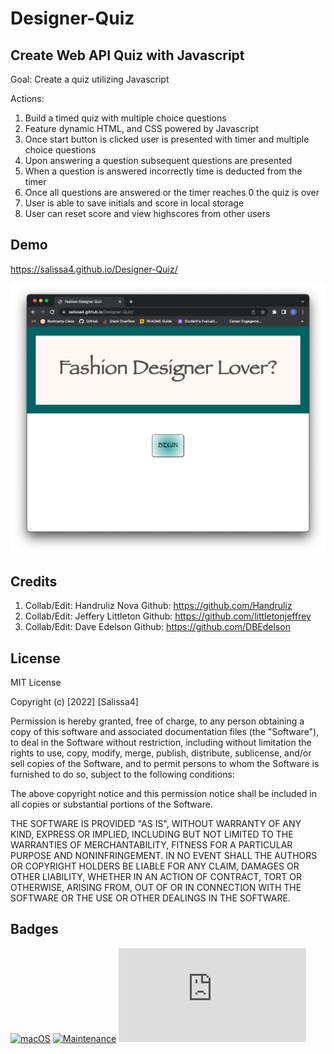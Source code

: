# Designer-Quiz

## Create Web API Quiz with Javascript

Goal: Create a quiz utilizing Javascript

Actions:
1. Build a timed quiz with multiple choice questions
2. Feature dynamic HTML, and CSS powered by Javascript
3. Once start button is clicked user is presented with timer and multiple choice questions
4. Upon answering a question subsequent questions are presented
5. When a question is answered incorrectly time is deducted from the timer 
6. Once all questions are answered or the timer reaches 0 the quiz is over
7. User is able to save initials and score in local storage
8. User can reset score and view highscores from other users

## Demo

https://salissa4.github.io/Designer-Quiz/

<img src="./assets/images/designerquiz.jpg">

## Credits

1. Collab/Edit: Handruliz Nova     Github: https://github.com/Handruliz
2. Collab/Edit: Jeffery Littleton  Github: https://github.com/littletonjeffrey
3. Collab/Edit: Dave Edelson       Github: https://github.com/DBEdelson

## License

MIT License

Copyright (c) [2022] [Salissa4]

Permission is hereby granted, free of charge, to any person obtaining a copy
of this software and associated documentation files (the "Software"), to deal
in the Software without restriction, including without limitation the rights
to use, copy, modify, merge, publish, distribute, sublicense, and/or sell
copies of the Software, and to permit persons to whom the Software is
furnished to do so, subject to the following conditions:

The above copyright notice and this permission notice shall be included in all
copies or substantial portions of the Software.

THE SOFTWARE IS PROVIDED "AS IS", WITHOUT WARRANTY OF ANY KIND, EXPRESS OR
IMPLIED, INCLUDING BUT NOT LIMITED TO THE WARRANTIES OF MERCHANTABILITY,
FITNESS FOR A PARTICULAR PURPOSE AND NONINFRINGEMENT. IN NO EVENT SHALL THE
AUTHORS OR COPYRIGHT HOLDERS BE LIABLE FOR ANY CLAIM, DAMAGES OR OTHER
LIABILITY, WHETHER IN AN ACTION OF CONTRACT, TORT OR OTHERWISE, ARISING FROM,
OUT OF OR IN CONNECTION WITH THE SOFTWARE OR THE USE OR OTHER DEALINGS IN THE
SOFTWARE.

## Badges

[![macOS](https://svgshare.com/i/ZjP.svg)](https://svgshare.com/i/ZjP.svg)
[![Maintenance](https://img.shields.io/badge/Maintained%3F-no-red.svg)](https://bitbucket.org/lbesson/ansi-colors)
[![GitHub license](https://badgen.net/github/license/Naereen/Strapdown.js)](https://github.com/Naereen/StrapDown.js/blob/master/LICENSE)

